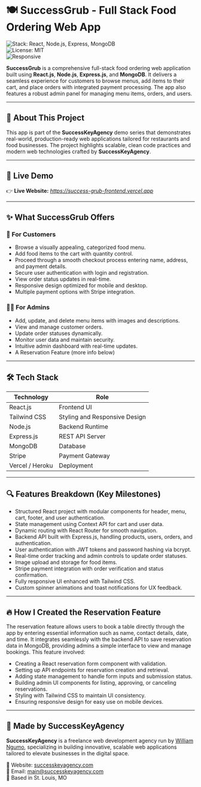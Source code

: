 # 🍽️ SuccessGrub - Full Stack Food Ordering Web App

![Stack: React, Node.js, Express, MongoDB](https://img.shields.io/badge/Stack-MERN-blueviolet)  
![License: MIT](https://img.shields.io/badge/License-MIT-yellow.svg)  
![Responsive](https://img.shields.io/badge/100%25-Responsive-success)

**SuccessGrub** is a comprehensive full-stack food ordering web application built using **React.js**, **Node.js**, **Express.js**, and **MongoDB**. It delivers a seamless experience for customers to browse menus, add items to their cart, and place orders with integrated payment processing. The app also features a robust admin panel for managing menu items, orders, and users.

---

## 🌟 About This Project

This app is part of the **SuccessKeyAgency** demo series that demonstrates real-world, production-ready web applications tailored for restaurants and food businesses. The project highlights scalable, clean code practices and modern web technologies crafted by **SuccessKeyAgency**.

---

## 🚀 Live Demo

👉 **Live Website:** *https://success-grub-frontend.vercel.app*

---

## ✨ What SuccessGrub Offers

### 🍔 For Customers
- Browse a visually appealing, categorized food menu.
- Add food items to the cart with quantity control.
- Proceed through a smooth checkout process entering name, address, and payment details.
- Secure user authentication with login and registration.
- View order status updates in real-time.
- Responsive design optimized for mobile and desktop.
- Multiple payment options with Stripe integration.

### 🧑‍💼 For Admins
- Add, update, and delete menu items with images and descriptions.
- View and manage customer orders.
- Update order statuses dynamically.
- Monitor user data and maintain security.
- Intuitive admin dashboard with real-time updates.
- A Reservation Feature (more info below)

---

## 🛠️ Tech Stack

| Technology     | Role                     |
|----------------|--------------------------|
| React.js       | Frontend UI              |
| Tailwind CSS   | Styling and Responsive Design |
| Node.js        | Backend Runtime          |
| Express.js     | REST API Server          |
| MongoDB        | Database                 |
| Stripe         | Payment Gateway          |
| Vercel / Heroku| Deployment               |

---

## 🔍 Features Breakdown (Key Milestones)

- Structured React project with modular components for header, menu, cart, footer, and user authentication.
- State management using Context API for cart and user data.
- Dynamic routing with React Router for smooth navigation.
- Backend API built with Express.js, handling products, users, orders, and authentication.
- User authentication with JWT tokens and password hashing via bcrypt.
- Real-time order tracking and admin controls to update order statuses.
- Image upload and storage for food items.
- Stripe payment integration with order verification and status confirmation.
- Fully responsive UI enhanced with Tailwind CSS.
- Custom spinner animations and toast notifications for UX feedback.

---

## 🔥 How I Created the Reservation Feature

The reservation feature allows users to book a table directly through the app by entering essential information such as name, contact details, date, and time. It integrates seamlessly with the backend API to save reservation data in MongoDB, providing admins a simple interface to view and manage bookings. This feature involved:

- Creating a React reservation form component with validation.
- Setting up API endpoints for reservation creation and retrieval.
- Adding state management to handle form inputs and submission status.
- Building admin UI components for listing, approving, or canceling reservations.
- Styling with Tailwind CSS to maintain UI consistency.
- Ensuring responsive design for easy use on mobile devices.

---

## 💼 Made by SuccessKeyAgency

**SuccessKeyAgency** is a freelance web development agency run by [William Ngumo](https://github.com/WilliamNgumo), specializing in building innovative, scalable web applications tailored to elevate businesses in the digital space.

🔗 Website: [successkeyagency.com](https://successkeyagency.com)  
📧 Email: [main@successkeyagency.com](mailto:main@successkeyagency.com)  
📍 Based in St. Louis, MO
